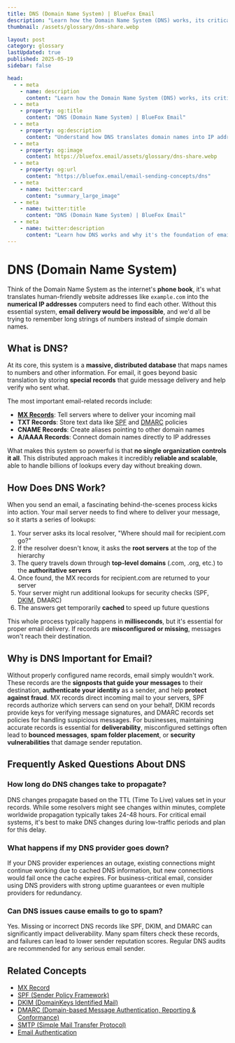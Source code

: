 ```yaml
---
title: DNS (Domain Name System) | BlueFox Email
description: "Learn how the Domain Name System (DNS) works, its critical role in email delivery, and how email-specific DNS records enable authentication and routing."
thumbnail: /assets/glossary/dns-share.webp

layout: post
category: glossary
lastUpdated: true
published: 2025-05-19
sidebar: false

head:
  - - meta
    - name: description
      content: "Learn how the Domain Name System (DNS) works, its critical role in email delivery, and how email-specific DNS records enable authentication and routing."
  - - meta
    - property: og:title
      content: "DNS (Domain Name System) | BlueFox Email"
  - - meta
    - property: og:description
      content: "Understand how DNS translates domain names into IP addresses and why it's essential for email routing and security."
  - - meta
    - property: og:image
      content: https://bluefox.email/assets/glossary/dns-share.webp
  - - meta
    - property: og:url
      content: "https://bluefox.email/email-sending-concepts/dns"
  - - meta
    - name: twitter:card
      content: "summary_large_image"
  - - meta
    - name: twitter:title
      content: "DNS (Domain Name System) | BlueFox Email"
  - - meta
    - name: twitter:description
      content: "Learn how DNS works and why it's the foundation of email delivery, authentication, and security."
---
```


# DNS (Domain Name System)

Think of the Domain Name System as the internet's **phone book**, it's what translates human-friendly website addresses like `example.com` into the **numerical IP addresses** computers need to find each other. Without this essential system, **email delivery would be impossible**, and we'd all be trying to remember long strings of numbers instead of simple domain names.

## What is DNS?

At its core, this system is a **massive, distributed database** that maps names to numbers and other information. For email, it goes beyond basic translation by storing **special records** that guide message delivery and help verify who sent what.

The most important email-related records include:

- **[MX Records](/email-sending-concepts/mx-record)**: Tell servers where to deliver your incoming mail
- **TXT Records**: Store text data like [SPF](/email-sending-concepts/spf) and [DMARC](/email-sending-concepts/dmarc) policies
- **CNAME Records**: Create aliases pointing to other domain names
- **A/AAAA Records**: Connect domain names directly to IP addresses

What makes this system so powerful is that **no single organization controls it all**. This distributed approach makes it incredibly **reliable and scalable**, able to handle billions of lookups every day without breaking down.

## How Does DNS Work?

When you send an email, a fascinating behind-the-scenes process kicks into action. Your mail server needs to find where to deliver your message, so it starts a series of lookups:

1. Your server asks its local resolver, "Where should mail for recipient.com go?"
2. If the resolver doesn't know, it asks the **root servers** at the top of the hierarchy
3. The query travels down through **top-level domains** (.com, .org, etc.) to the **authoritative servers**
4. Once found, the MX records for recipient.com are returned to your server
5. Your server might run additional lookups for security checks (SPF, [DKIM](/email-sending-concepts/dkim), DMARC)
6. The answers get temporarily **cached** to speed up future questions

This whole process typically happens in **milliseconds**, but it's essential for proper email delivery. If records are **misconfigured or missing**, messages won't reach their destination.

## Why is DNS Important for Email?

Without properly configured name records, email simply wouldn't work. These records are the **signposts that guide your messages** to their destination, **authenticate your identity** as a sender, and help **protect against fraud**. MX records direct incoming mail to your servers, SPF records authorize which servers can send on your behalf, DKIM records provide keys for verifying message signatures, and DMARC records set policies for handling suspicious messages. For businesses, maintaining accurate records is essential for **deliverability**, misconfigured settings often lead to **bounced messages**, **spam folder placement**, or **security vulnerabilities** that damage sender reputation.

## Frequently Asked Questions About DNS

### How long do DNS changes take to propagate?
DNS changes propagate based on the TTL (Time To Live) values set in your records. While some resolvers might see changes within minutes, complete worldwide propagation typically takes 24-48 hours. For critical email systems, it's best to make DNS changes during low-traffic periods and plan for this delay.

### What happens if my DNS provider goes down?
If your DNS provider experiences an outage, existing connections might continue working due to cached DNS information, but new connections would fail once the cache expires. For business-critical email, consider using DNS providers with strong uptime guarantees or even multiple providers for redundancy.

### Can DNS issues cause emails to go to spam?
Yes. Missing or incorrect DNS records like SPF, DKIM, and DMARC can significantly impact deliverability. Many spam filters check these records, and failures can lead to lower sender reputation scores. Regular DNS audits are recommended for any serious email sender.


## Related Concepts

- [MX Record](/email-sending-concepts/mx-record)
- [SPF (Sender Policy Framework)](/email-sending-concepts/spf)
- [DKIM (DomainKeys Identified Mail)](/email-sending-concepts/dkim)
- [DMARC (Domain-based Message Authentication, Reporting & Conformance)](/email-sending-concepts/dmarc)
- [SMTP (Simple Mail Transfer Protocol)](/email-sending-concepts/smtp)
- [Email Authentication](/email-sending-concepts/email-authentication)

<GlossaryCTA />
